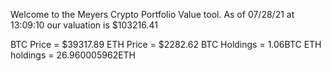 Welcome to the Meyers Crypto Portfolio Value tool. 
As of 07/28/21 at 13:09:10 our valuation is $103216.41 

BTC Price = $39317.89
 ETH Price = $2282.62
BTC Holdings = 1.06BTC
 ETH holdings = 26.960005962ETH 
